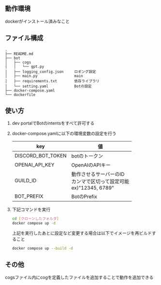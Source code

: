 ## 動作環境

dockerがインストール済みなこと

## ファイル構成
``` 
.
├── README.md
├── bot
│   ├── cogs
│   │   └── gpt.py
│   ├── logging_config.json     ロギング設定
│   ├── main.py                 main
│   ├── requirements.txt        依存ライブラリ
│   └── setting.yaml            Botの設定
├── docker-compose.yaml
└── dockerfile
```

## 使い方
1. dev portalでBotのintentsをすべて許可する
2. docker-compose.yamlに以下の環境変数の設定を行う

    |key|値|
    |---|---|
    |DISCORD_BOT_TOKEN|botのトークン|
    |OPENAI_API_KEY|OpenAIのAPIキー|
    |GUILD_ID|動作させるサーバーのID<br> カンマで区切って設定可能<br>ex)"12345, 6789"|
    |BOT_PREFIX|BotのPrefix|

3. 下記コマンドを実行

    ```bash
    cd [クローンしたフォルダ]
    docker compose up -d
    ```

    上記を実行したあとに設定など変更する場合は以下でイメージを再ビルドすること
    
    ```bash
    docker compose up --build -d
    ```

## その他

cogsファイル内にcogを定義したファイルを追加することで動作を追加できる
